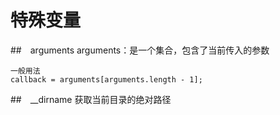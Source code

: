 # 特殊变量
##　arguments
arguments：是一个集合，包含了当前传入的参数
```
一般用法
callback = arguments[arguments.length - 1];
```
##　__dirname
获取当前目录的绝对路径
